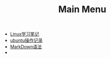 <!-- _sidebar.md -->

# <center> Main Menu

&ensp;

* [Linux学习笔记](./docs/Linux/)   <!--注意这里是相对路径-->
* [ubuntu操作记录](./docs/ubuntu操作记录.md)
* [MarkDown语法](./docs/Markdown语法.md)
* 